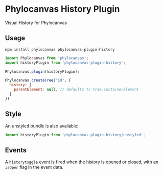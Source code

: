 # Phylocanvas History Plugin
Visual History for Phylocanvas

## Usage
```
npm install phylocanvas phylocanvas-plugin-history
```
```javascript
import Phylocanvas from 'phylocanvas';
import historyPlugin from 'phylocanvas-plugin-history';

Phylocanvas.plugin(historyPlugin);

Phylocanvas.createTree('id', {
  history: {
    parentElement: null, // defaults to tree.containerElement
  }
})
```

## Style
An unstyled bundle is also available:
```javascript
import historyPlugin from 'phylocanvas-plugin-history/unstyled';
```

## Events
A `historytoggle` event is fired when the history is opened or closed, with an `isOpen` flag in the event data.
